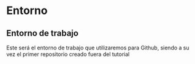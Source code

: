 # Entorno
Entorno de trabajo
---
Este será el entorno de trabajo que utilizaremos para Github, siendo a su vez el primer repositorio creado fuera del tutorial
